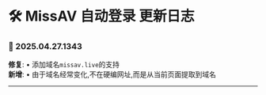 # **🛠️ MissAV 自动登录 更新日志**

### **📅 2025.04.27.1343**

**修复**: • 添加域名`missav.live`的支持<br>
**新增**: • 由于域名经常变化,不在硬编网址,而是从当前页面提取到域名

---
